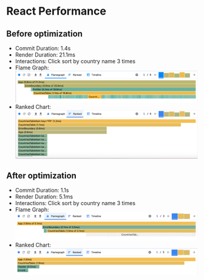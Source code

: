 # React Performance

## Before optimization

- Commit Duration: 1.4s
- Render Duration: 21.1ms
- Interactions: Click sort by country name 3 times
- Flame Graph:
  ![Flame Graph Before Optimization](readme-assets/before--flamegraph.png)
- Ranked Chart:
  ![Ranked Chart Before Optimization](readme-assets/before--ranked.png)

## After optimization

- Commit Duration: 1.1s
- Render Duration: 5.1ms
- Interactions: Click sort by country name 3 times
- Flame Graph:
  ![Flame Graph After Optimization](readme-assets/after--flamegraph.png)
- Ranked Chart:
  ![Ranked Chart After Optimization](readme-assets/after--ranked.png)
